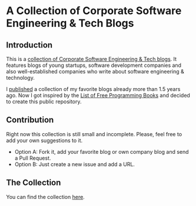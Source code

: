 # A Collection of Corporate Software Engineering & Tech Blogs

## Introduction
This is a [collection of Corporate Software Engineering &amp; Tech blogs](/software-engineering-blogs.md). It features blogs of young startups, software development companies and also well-established companies who write about software engineering & technology.

I [published](http://imwill.com/18-favorite-software-engineering-tech-blogs/) a collection of my favorite blogs already more than 1.5 years ago. Now I got inspired by the [List of Free Programming Books](https://github.com/vhf/free-programming-books) and decided to create this public repository.

## Contribution
Right now this collection is still small and incomplete. Please, feel free to add your own suggestions to it.

* Option A: Fork it, add your favorite blog or own company blog and send a Pull Request.
* Option B: Just create a new issue and add a URL.

## The Collection

You can find the collection [here](/software-engineering-blogs.md).
